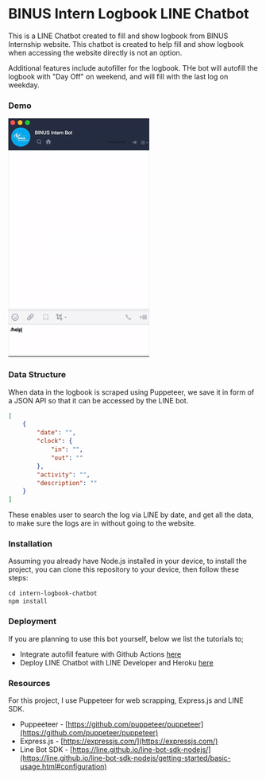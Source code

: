 # BINUS Intern Logbook LINE Chatbot

This is a LINE Chatbot created to fill and show logbook from BINUS Internship website. This chatbot is created to help fill and show logbook when accessing the website directly is not an option.

Additional features include autofiller for the logbook. THe bot will autofill the logbook with "Day Off" on weekend, and will fill with the last log on weekday.

### Demo
![Alt Text](assets/demo.gif)

### Data Structure
When data in the logbook is scraped using Puppeteer, we save it in form of a JSON API so that it can be accessed by the LINE bot.

```json
[
    {
        "date": "",
        "clock": {
            "in": "",
            "out": ""
        },
        "activity": "",
        "description": ""
    }
]
```

These enables user to search the log via LINE by date, and get all the data, to make sure the logs are in without going to the website.

### Installation
Assuming you already have Node.js installed in your device, to install the project, you can clone this repository to your device, then follow these steps:

```
cd intern-logbook-chatbot
npm install
```

### Deployment
If you are planning to use this bot yourself, below we list the tutorials to;
- Integrate autofill feature with Github Actions [here]()
- Deploy LINE Chatbot with LINE Developer and Heroku [here]()

### Resources
For this project, I use Puppeteer for web scrapping, Express.js and LINE SDK.

- Puppeeteer - [https://github.com/puppeteer/puppeteer](https://github.com/puppeteer/puppeteer)
- Express.js - [https://expressjs.com/](https://expressjs.com/)
- Line Bot SDK - [https://line.github.io/line-bot-sdk-nodejs/](https://line.github.io/line-bot-sdk-nodejs/getting-started/basic-usage.html#configuration)
